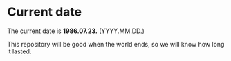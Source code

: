 # Current date

The current date is **1986.07.23.** (YYYY.MM.DD.)

This repository will be good when the world ends, so we will know how long it lasted.